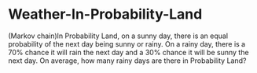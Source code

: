 # Weather-In-Probability-Land
(Markov chain)In Probability Land, on a sunny day, there is an equal probability of the next day being sunny or rainy. On a rainy day, there is a 70% chance it will rain the next day and a 30% chance it will be sunny the next day.  On average, how many rainy days are there in Probability Land?
